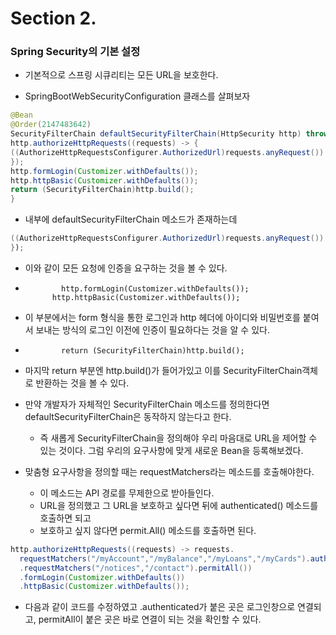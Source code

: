 # Section 2.

### Spring Security의 기본 설정

- 기본적으로 스프링 시큐리티는 모든 URL을 보호한다.

- SpringBootWebSecurityConfiguration 클래스를 살펴보자

```java
@Bean
@Order(2147483642)
SecurityFilterChain defaultSecurityFilterChain(HttpSecurity http) throws Exception {
http.authorizeHttpRequests((requests) -> {
((AuthorizeHttpRequestsConfigurer.AuthorizedUrl)requests.anyRequest()).authenticated();
});
http.formLogin(Customizer.withDefaults());
http.httpBasic(Customizer.withDefaults());
return (SecurityFilterChain)http.build();
}
```

- 내부에 defaultSecurityFilterChain 메소드가 존재하는데
```java
((AuthorizeHttpRequestsConfigurer.AuthorizedUrl)requests.anyRequest()).authenticated();
});
```
- 이와 같이 모든 요청에 인증을 요구하는 것을 볼 수 있다.

-             http.formLogin(Customizer.withDefaults());
            http.httpBasic(Customizer.withDefaults());
- 이 부분에서는 form 형식을 통한 로그인과 http 헤더에 아이디와 비밀번호를 붙여서 보내는 방식의 로그인 이전에 인증이 필요하다는 것을 알 수 있다.

-             return (SecurityFilterChain)http.build();
- 마지막 return 부분엔 http.build()가 들어가있고 이를 SecurityFilterChain객체로 반환하는 것을 볼 수 있다.

- 만약 개발자가 자체적인 SecurityFilterChain 메소드를 정의한다면 defaultSecurityFilterChain은 동작하지 않는다고 한다.
  - 즉 새롭게 SecurityFilterChain을 정의해야 우리 마음대로 URL을 제어할 수 있는 것이다. 그럼 우리의 요구사항에 맞게 새로운 Bean을 등록해보겠다.
 
- 맞춤형 요구사항을 정의할 때는 requestMatchers라는 메소드를 호출해야한다.
  - 이 메소드는 API 경로를 무제한으로 받아들인다.
  - URL을 정의했고 그 URL을 보호하고 싶다면 뒤에 authenticated() 메소드를 호출하면 되고
  - 보호하고 싶지 않다면 permit.All() 메소드를 호출하면 된다.
```java 
http.authorizeHttpRequests((requests) -> requests.
  requestMatchers("/myAccount","/myBalance","/myLoans","/myCards").authenticated()
  .requestMatchers("/notices","/contact").permitAll())
  .formLogin(Customizer.withDefaults())
  .httpBasic(Customizer.withDefaults());
```

  - 다음과 같이 코드를 수정하였고 .authenticated가 붙은 곳은 로그인창으로 연결되고, permitAll이 붙은 곳은 바로 연결이 되는 것을 확인할 수 있다.
 
